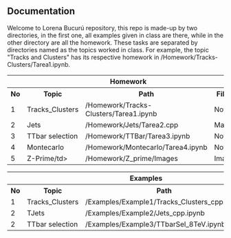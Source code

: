 ## Documentation

Welcome to Lorena Bucurú repository, this repo is made-up by two directories, in the first one, all examples given in class are there, while in the other directory are all the homework. These tasks are separated by directories named as the topics worked in class. For example, the topic "Tracks and Clusters" has its respective homework in /Homework/Tracks-Clusters/Tarea1.ipynb.


<table class="egt">
  <tr>
    <th colspan="4">Homework</th>
  </tr>
  <tr>
    <th>No</th>
    <th>Topic</th>
    <th>Path</th>
    <th>Filetype</th>
  </tr>
  <tr>
    <td>1</td>
    <td>Tracks_Clusters</td>
    <td>/Homework/Tracks-Clusters/Tarea1.ipynb</td>
    <td>Notebook</td>
  </tr>
  <tr>
    <td>2</td>
    <td>Jets</td>
    <td>/Homework/Jets/Tarea2.cpp</td>
    <td>Macro</td>
  </tr>
  <tr>
    <td>3</td>
    <td>TTbar selection</td>
    <td>/Homework/TTBar/Tarea3.ipynb</td>
    <td>Notebook</td>
  </tr>
  <tr>
    <td>4</td>
    <td>Montecarlo</td>
    <td>/Homework/Montecarlo/Tarea4.ipynb</td>
    <td>Notebook</td>
  </tr>
  <tr>
    <td>5</td>
    <td>Z-Prime/td>
    <td>/Homework/Z_prime/Images</td>
    <td>Images</td>
  </tr>
</table>

<table class="egt">
  <tr>
    <th colspan="4">Examples</th>
  </tr>
  <tr>
    <th>No</th>
    <th>Topic</th>
    <th>Path</th>
    <th>Filetype</th>
  </tr>
  <tr>
    <td>1</td>
    <td>Tracks_Clusters</td>
    <td>/Examples/Example1/Tracks_Clusters_cpp.ipynb</td>
    <td>Notebook</td>
  </tr>
  <tr>
    <td>2</td>
    <td>TJets</td>
    <td>/Examples/Example2/Jets_cpp.ipynb</td>
    <td>Notebook</td>
  </tr>
  <tr>
    <td>2</td>
    <td>TTbar selection</td>
    <td>/Examples/Example3/TTbarSel_8TeV.ipynb</td>
    <td>Notebook</td>
  </tr>
</table>
